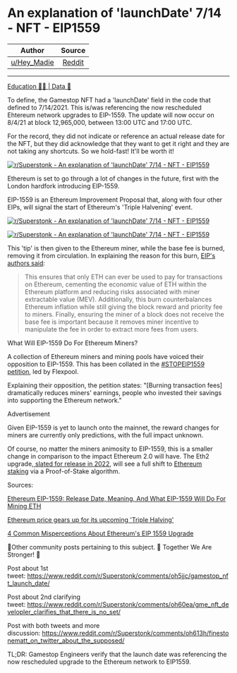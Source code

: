 An explanation of 'launchDate' 7/14 - NFT - EIP1559
===================================================

| Author       | Source       | 
| :-------------: |:-------------:|
|  [u/Hey_Madie](https://www.reddit.com/user/Hey_Madie/) | [Reddit](https://www.reddit.com/r/Superstonk/comments/oh7ugx/an_explanation_of_launchdate_714_nft_eip1559/) | 

---


[Education 👨‍🏫 | Data 🔢](https://www.reddit.com/r/Superstonk/search?q=flair_name%3A%22Education%20%F0%9F%91%A8%E2%80%8D%F0%9F%8F%AB%20%7C%20Data%20%F0%9F%94%A2%22&restrict_sr=1)

To define, the Gamestop NFT had a 'launchDate' field in the code that defined to 7/14/2021. This is/was referencing the now rescheduled Ehtereum network upgrades to EIP-1559. The update will now occur on 8/4/21 at block 12,965,000, between 13:00 UTC and 17:00 UTC.

For the record, they did not indicate or reference an actual release date for the NFT, but they did acknowledge that they want to get it right and they are not taking any shortcuts. So we hold-fast! It'll be worth it!

[![r/Superstonk - An explanation of 'launchDate' 7/14 - NFT - EIP1559](https://preview.redd.it/40ifzxp00aa71.png?width=591&format=png&auto=webp&s=1c07ad34c18c394d28e317761151bf682b65eb88)](https://preview.redd.it/40ifzxp00aa71.png?width=591&format=png&auto=webp&s=1c07ad34c18c394d28e317761151bf682b65eb88)

Ethereum is set to go through a lot of changes in the future, first with the London hardfork introducing EIP-1559.

EIP-1559 is an Ethereum Improvement Proposal that, along with four other EIPs, will signal the start of Ethereum's 'Triple Halvening' event.

[![r/Superstonk - An explanation of 'launchDate' 7/14 - NFT - EIP1559](https://preview.redd.it/jf99luysp9a71.png?width=598&format=png&auto=webp&s=edb0d225f8ed1869dcaa101bd99ef4353db668ab)](https://preview.redd.it/jf99luysp9a71.png?width=598&format=png&auto=webp&s=edb0d225f8ed1869dcaa101bd99ef4353db668ab)

[![r/Superstonk - An explanation of 'launchDate' 7/14 - NFT - EIP1559](https://preview.redd.it/naajapyaw9a71.png?width=680&format=png&auto=webp&s=4aa295886b39a13d02b967b6011d79b4d3fb4a7e)](https://preview.redd.it/naajapyaw9a71.png?width=680&format=png&auto=webp&s=4aa295886b39a13d02b967b6011d79b4d3fb4a7e)

This 'tip' is then given to the Ethereum miner, while the base fee is burned, removing it from circulation. In explaining the reason for this burn, [EIP's authors said](https://eips.ethereum.org/EIPS/eip-1559):

> This ensures that only ETH can ever be used to pay for transactions on Ethereum, cementing the economic value of ETH within the Ethereum platform and reducing risks associated with miner extractable value (MEV). Additionally, this burn counterbalances Ethereum inflation while still giving the block reward and priority fee to miners. Finally, ensuring the miner of a block does not receive the base fee is important because it removes miner incentive to manipulate the fee in order to extract more fees from users.

What Will EIP-1559 Do For Ethereum Miners?

A collection of Ethereum miners and mining pools have voiced their opposition to EIP-1559. This has been collated in the [#STOPEIP1559 petition](https://stopeip1559.org/), led by Flexpool.

Explaining their opposition, the petition states: "[Burning transaction fees] dramatically reduces miners' earnings, people who invested their savings into supporting the Ethereum network."

Advertisement

Given EIP-1559 is yet to launch onto the mainnet, the reward changes for miners are currently only predictions, with the full impact unknown.

Of course, no matter the miners animosity to EIP-1559, this is a smaller change in comparison to the impact Ethereum 2.0 will have. The Eth2 upgrade,[ slated for release in 2022](https://www.gfinityesports.com/cryptocurrency/ethereum-2-release-date-eth2-roadmap-phases-is-ethereum-2-new-coin-serenity/), will see a full shift to [Ethereum staking](https://www.gfinityesports.com/cryptocurrency/ethereum-staking-what-is-it-how-to-stake-Eth2-ethereum-2-staking-rewards/) via a Proof-of-Stake algorithm.

Sources:

[Ethereum EIP-1559: Release Date, Meaning, And What EIP-1559 Will Do For Mining ETH](https://www.gfinityesports.com/cryptocurrency/ethereum-eip-1559-release-date-meaning-fees-london-hardfork-effect-on-mining-eth/)

[Ethereum price gears up for its upcoming 'Triple Halving'](https://www.fxstreet.com/cryptocurrencies/news/ethereum-price-gears-up-for-its-upcoming-triple-halving-202107071339)

[4 Common Misperceptions About Ethereum's EIP 1559 Upgrade](https://www.coindesk.com/4-myths-about-ethereum-eip-1559)

🦍Other community posts pertaining to this subject. 🧠 Together We Are Stronger! 🚀

Post about 1st tweet: <https://www.reddit.com/r/Superstonk/comments/oh5jjc/gamestop_nft_launch_date/>

Post about 2nd clarifying tweet: <https://www.reddit.com/r/Superstonk/comments/oh60ea/gme_nft_developler_clarifies_that_there_is_no_set/>

Post with both tweets and more discussion: <https://www.reddit.com/r/Superstonk/comments/oh613h/finestonematt_on_twitter_about_the_supposed/>

TL;DR: Gamestop Engineers verify that the launch date was referencing the now rescheduled upgrade to the Ethereum network to EIP1559.
